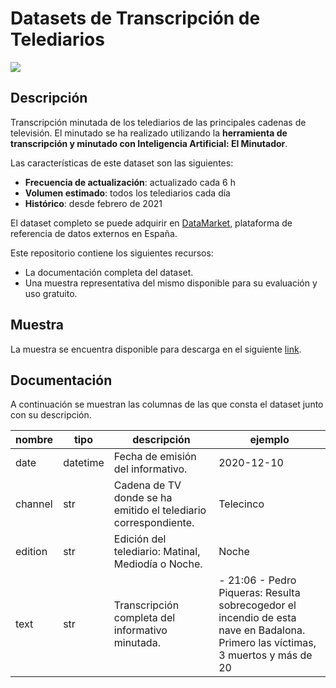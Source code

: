 # Datasets de Transcripción de Telediarios

<a href="https://datamarket.es">
  <img src="https://datamarket.es/media/banners/transcripcion-de-telediarios-banner.png">
</a>

## Descripción

Transcripción minutada de los telediarios de las principales cadenas de televisión. El minutado se ha realizado utilizando la __herramienta de transcripción y minutado con Inteligencia Artificial: El Minutador__.

Las características de este dataset son las siguientes:

* __Frecuencia de actualización__: actualizado cada 6 h
* __Volumen estimado__: todos los telediarios cada día
* __Histórico__: desde febrero de 2021

El dataset completo se puede adquirir en [DataMarket](https://datamarket.es/#transcripcion-de-telediarios-dataset), plataforma de referencia de datos externos en España. 

Este repositorio contiene los siguientes recursos:

* La documentación completa del dataset.
* Una muestra representativa del mismo disponible para su evaluación y uso gratuito.

## Muestra

La muestra se encuentra disponible para descarga en el siguiente [link](https://github.com/Data-Market/transcripcion-de-telediarios/blob/main/transcripcion-de-telediarios-sample.csv).

## Documentación
A continuación se muestran las columnas de las que consta el dataset junto con su descripción.

| nombre  | tipo     | descripción                                                     | ejemplo                                                                                                                          |
|---------|----------|-----------------------------------------------------------------|----------------------------------------------------------------------------------------------------------------------------------|
| date    | datetime | Fecha de emisión del informativo.                               | 2020-12-10                                                                                                                       |
| channel | str      | Cadena de TV donde se ha emitido el telediario correspondiente. | Telecinco                                                                                                                        |
| edition | str      | Edición del telediario: Matinal, Mediodía o Noche.              | Noche                                                                                                                            |
| text    | str      | Transcripción completa del informativo minutada.                | - 21:06 - Pedro Piqueras: Resulta sobrecogedor el incendio de esta nave en Badalona. Primero las víctimas, 3 muertos y más de 20 |
